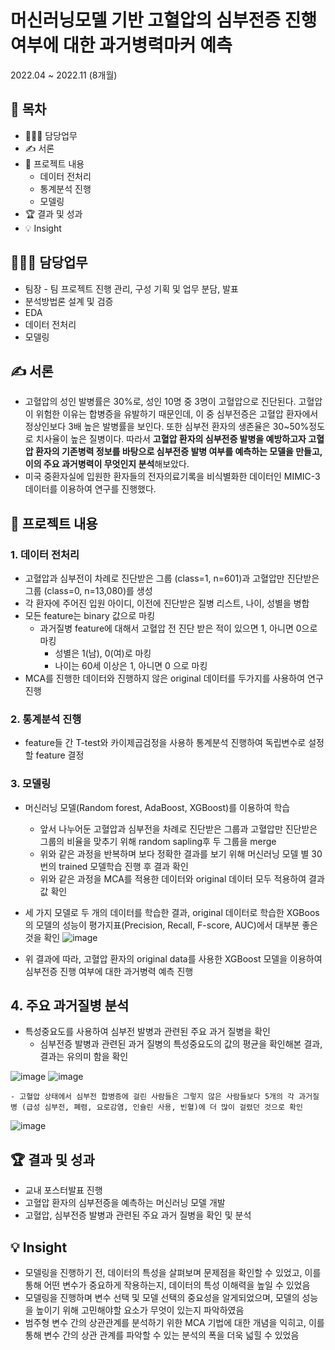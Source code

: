 # 머신러닝모델 기반 고혈압의 심부전증 진행여부에 대한 과거병력마커 예측
2022.04 ~ 2022.11 (8개월)
## 📗 목차
  - 👨🏻‍💻 담당업무
  - ✍️ 서론
  - 📑 프로젝트 내용
    - 데이터 전처리
    - 통계분석 진행
    - 모델링
  - 🏆 결과 및 성과
  - 💡 Insight

## 👨🏻‍💻 담당업무
- 팀장 - 팀 프로젝트 진행 관리, 구성 기획 및 업무 분담, 발표
- 분석방법론 설계 및 검증
- EDA
- 데이터 전처리
- 모델링

## ✍️ 서론
- 고혈압의 성인 발병률은 30%로, 성인 10명 중 3명이 고혈압으로 진단된다. 고혈압이 위험한 이유는 합병증을 유발하기 때문인데, 이 중 심부전증은 고혈압 환자에서 정상인보다 3배 높은 발병률을 보인다. 또한 심부전 환자의 생존율은 30~50%정도로 치사율이 높은 질병이다. 따라서 **고혈압 환자의 심부전증 발병을 예방하고자 고혈압 환자의 기존병력 정보를 바탕으로 심부전증 발병 여부를 예측하는 모델을 만들고, 이의 주요 과거병력이 무엇인지 분석**해보았다.
- 미국 중환자실에 입원한 환자들의 전자의료기록을 비식별화한 데이터인 MIMIC-3 데이터를 이용하여 연구를 진행했다.

## 📑 프로젝트 내용
### 1. 데이터 전처리

- 고혈압과 심부전이 차례로 진단받은 그룹 (class=1, n=601)과 고혈압만 진단받은 그룹 (class=0, n=13,080)를 생성
- 각 환자에 주어진 입원 아이디, 이전에 진단받은 질병 리스트, 나이, 성별을 병합
- 모든 feature는 binary 값으로 마킹
  - 과거질병 feature에 대해서 고혈압 전 진단 받은 적이 있으면 1, 아니면 0으로 마킹
	- 성별은 1(남), 0(여)로 마킹
	- 나이는 60세 이상은 1, 아니면 0 으로 마킹
- MCA를 진행한 데이터와 진행하지 않은 original 데이터를 두가지를 사용하여 연구 진행

### 2. 통계분석 진행

- feature들 간 T-test와 카이제곱검정을 사용하 통계분석 진행하여 독립변수로 설정할 feature 결정

### 3. 모델링

- 머신러닝 모델(Random forest, AdaBoost, XGBoost)를 이용하여 학습
    - 앞서 나누어둔 고혈압과 심부전을 차례로 진단받은 그룹과 고혈압만 진단받은 그룹의 비율을 맞추기 위해 random sapling후 두 그룹을 merge
    - 위와 같은 과정을 반복하며 보다 정확한 결과를 보기 위해 머신러닝 모델 별 30번의 trained 모델학습 진행 후 결과 확인
    - 위와 같은 과정을 MCA를 적용한 데이터와 original 데이터 모두 적용하여 결과 값 확인
- 세 가지 모델로 두 개의 데이터를 학습한 결과, original 데이터로 학습한 XGBoos의 모델의 성능이 평가지표(Precision, Recall, F-score, AUC)에서 대부분 좋은것을 확인
![image](https://github.com/DOYOON510/Medical-data-analysis/assets/129147977/82e8c33d-39f4-4b78-8fbc-d7ef3df17e0d)

- 위 결과에 따라, 고혈압 환자의 original data를 사용한 XGBoost 모델을 이용하여 심부전증 진행 여부에 대한 과거병력 예측 진행

## 4. 주요 과거질병 분석

- 특성중요도를 사용하여 심부전 발병과 관련된 주요 과거 질병을 확인
    - 심부전증 발병과 관련된 과거 질병의 특성중요도의 값의 평균을 확인해본 결과, 결과는 유의미 함을 확인

![image](https://github.com/DOYOON510/Medical-data-analysis/assets/129147977/5521df42-ab8d-417a-a06a-47c34be9330a)
![image](https://github.com/DOYOON510/Medical-data-analysis/assets/129147977/4829ddc9-8b32-4571-a1ce-bf1806ccb821)

    - 고혈압 상태에서 심부전 합병증에 걸린 사람들은 그렇지 않은 사람들보다 5개의 각 과거질병 (급성 심부전, 폐렴, 요로감염, 인슐린 사용, 빈혈)에 더 많이 걸렸던 것으로 확인
![image](https://github.com/DOYOON510/Medical-data-analysis/assets/129147977/f8320087-2594-4622-9808-4e1bf5099f70)


## 🏆 결과 및 성과
- 교내 포스터발표 진행
- 고혈압 환자의 심부전증을 예측하는 머신러닝 모델 개발
- 고혈압, 심부전증 발병과 관련된 주요 과거 질병을 확인 및 분석

## 💡 Insight
- 모델링을 진행하기 전, 데이터의 특성을 살펴보며 문제점을 확인할 수 있었고, 이를 통해 어떤 변수가 중요하게 작용하는지, 데이터의 특성 이해력을 높일 수 있었음
- 모델링을 진행하며 변수 선택 및 모델 선택의 중요성을 알게되었으며, 모델의 성능을 높이기 위해 고민해야할 요소가 무엇이 있는지 파악하였음
- 범주형 변수 간의 상관관계를 분석하기 위한 MCA 기법에 대한 개념을 익히고, 이를 통해 변수 간의 상관 관계를 파악할 수 있는 분석의 폭을 더욱 넓힐 수 있었음
